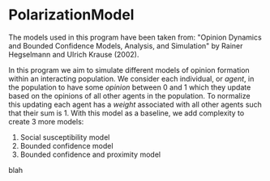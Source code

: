 # PolarizationModel

The models used in this program have been taken from: "Opinion Dynamics and
Bounded Confidence Models, Analysis, and Simulation" by Rainer Hegselmann 
and Ulrich Krause (2002).

In this program we aim to simulate different models of opinion formation 
within an interacting population. We consider each individual, or *agent*, in 
the population to have some *opinion* between 0 and 1 which they update based 
on the opinions of all other agents in the population. To normalize this
updating each agent has a *weight* associated with all other agents such that
their sum is 1. With this model as a baseline, we add complexity to create 3 
more models:
1. Social susceptibility model
2. Bounded confidence model
3. Bounded confidence and proximity model

blah
